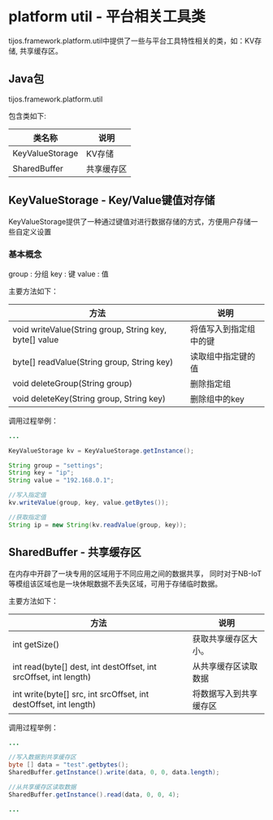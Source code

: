 # platform util - 平台相关工具类

tijos.framework.platform.util中提供了一些与平台工具特性相关的类，如：KV存储, 共享缓存区。

## Java包
tijos.framework.platform.util

包含类如下:

| 类名称        | 说明         |
| ---------- | ---------- |
| KeyValueStorage | KV存储 |
| SharedBuffer    | 共享缓存区       |

## KeyValueStorage - Key/Value键值对存储

KeyValueStorage提供了一种通过键值对进行数据存储的方式，方便用户存储一些自定义设置

### 基本概念
group : 分组
key : 键
value : 值


主要方法如下：

| 方法                               | 说明          |
| -------------------------------- | ----------- |
| void writeValue(String group, String key, byte[] value     |  将值写入到指定组中的键    |
|byte[] readValue(String group, String key) | 读取组中指定键的值     |
| void deleteGroup(String group)              | 删除指定组 |
| void deleteKey(String group, String key)   | 删除组中的key |

调用过程举例：

```java
...

KeyValueStorage kv = KeyValueStorage.getInstance();

String group = "settings";
String key = "ip";
String value = "192.168.0.1";

//写入指定值
kv.writeValue(group, key, value.getBytes());

//获取指定值
String ip = new String(kv.readValue(group, key));

```

## SharedBuffer - 共享缓存区

在内存中开辟了一块专用的区域用于不同应用之间的数据共享， 同时对于NB-IoT等模组该区域也是一块休眠数据不丢失区域，可用于存储临时数据。


主要方法如下：

| 方法                           | 说明                                       |
| ---------------------------- | ---------------------------------------- |
| int getSize()                | 获取共享缓存区大小。 |
| int read(byte[] dest, int destOffset, int srcOffset, int length)    | 从共享缓存区读取数据 |
| int write(byte[] src, int srcOffset, int destOffset, int length)| 将数据写入到共享缓存区 |


调用过程举例：

```java
...

//写入数据到共享缓存区
byte [] data = "test".getbytes();
SharedBuffer.getInstance().write(data, 0, 0, data.length);

//从共享缓存区读取数据 
SharedBuffer.getInstance().read(data, 0, 0, 4);

...
```